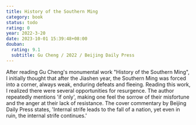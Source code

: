 ```yaml
---
title: History of the Southern Ming
category: book
status: todo
rating: 0
year: 2022-3-20
date: 2023-10-01 15:39:48+08:00
douban:
  rating: 9.1
  subtitle: Gu Cheng / 2022 / Beijing Daily Press
---
```


After reading Gu Cheng's monumental work "History of the Southern Ming", I initially thought that after the Jiashen year, the Southern Ming was forced into a corner, always weak, enduring defeats and fleeing. Reading this work, I realized there were several opportunities for resurgence. The author repeatedly mentions 'if only', making one feel the sorrow of their misfortune and the anger at their lack of resistance. The cover commentary by Beijing Daily Press states, 'Internal strife leads to the fall of a nation, yet even in ruin, the internal strife continues.'
